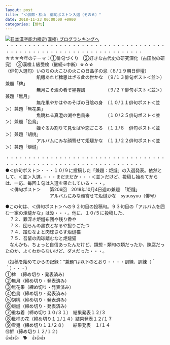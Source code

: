 ```yaml
---
layout: post
title: "＜俳都・松山　俳句ポスト＞入選（その６）"
date: 2018-11-23 00:00:00 +0900
categories: [俳句]
---
```


[![](/syuusyuu9701/assets/images/＜俳都・松山-俳句ポスト＞入選（その６）-br_c_3028_1.gif)](http://blog.with2.net/link.php?1659096:3028 "日本漢字能力検定(漢検) ブログランキングへ")[日本漢字能力検定(漢検) ブログランキングへ](http://blog.with2.net/link.php?1659096:3028)  
・・・・・・・・・・・・・・・・・・・・・・・・・・・・・・・・・・・・・・・・・・・・・・・・・・・・・・・・・・・・・・・・・・・  
☆☆☆今年のテーマ：①俳句づくり　②好きな古代史の研究深化（古田説の研究）　③漢検１級受検（継続➪中断）☆☆☆  
（俳句入選句）いのちの火こひの火この日晶子の忌（８/１９朝日俳壇）  
　　　　　　　飢餓あれど稗思はざる此の世かな　（９/１３俳句ポスト＜並＞）　兼題「稗」  
　　　　　　　無月こそ酒の肴ぞ猩猩講　　　　　（９/２７俳句ポスト＜並＞）　兼題「無月」  
　　　　　　　無花果やかはやのそばの日陰の身　（１０/１１俳句ポスト＜並＞）兼題「無花果」  
　　　　　　　魚跳ねる真澄の湖や色鳥来　　　　（１０/２５俳句ポスト＜並＞）兼題「色鳥」  
　　　　　　　姫ぐるみ割りて見せばや恋ごころ　（１１/８　俳句ポスト＜並＞）兼題「胡桃」  
　　　　　　　アルバムにみな顔寄せて炬燵かな　（１１/２２俳句ポスト＜並＞）兼題「炬燵」　  
  
・・・・・・・・・・・・・・・・・・・・・・・・・・・・・・・・・・・・・・・・・・・・・・・・・・・・・・・・・・・・・・・・・・・  
●＜俳句ポスト＞・・・１０/９に投稿した「兼題：炬燵」の入選発表。依然として、＜並＞入選。・・・まだまだか・・・＜並＞だけど、投稿し始めてからは、一応、毎回１句は入選を果たしている・・・。  
　＜俳句ポスト＞　　第206回　2018年10月4日週の兼題　「炬燵」  
　　　　　　　　　　アルバムにみな顔寄せて炬燵かな　syuusyuu（俳号）  
  
●この句は、＜俳句ポスト＞への９２句目の投稿句。９３句目の「アルバムを囲む一家の炬燵かな」は没・・・。他に、１０/５に投稿した、  
　７２．罪深き炬燵布団や残り香や　  
　７３．団らんの黒衣となるや掘りごたつ　  
　７４．踏むなよと肉球さらす炬燵猫　  
　７５．吾輩の肉球踏むなと炬燵猫  
　なんかも、ちょっと自信あったんだけど、類想・類句の類だったか、陳腐だったのか、よくわからないけど、ダメだった・・・。 　　  
  
  
（投稿を始めてからの記録：“兼題”は以下のとおり・・・・訓練、訓練（＾＾）・・・）  
①稗　（締め切り・発表済み）  
②無月（締め切り・発表済み）　  
③無花果（締め切り・発表済み）　  
④色鳥（締め切り・発表済み）　　  
⑤胡桃（締め切り・発表済み）  
⑥炬燵（締め切り・発表済み）  
⑦重ね着（締め切り１０/３１）　結果発表１２/３  
⑧枇杷の花（締め切り１１/１４）結果発表１２/１７　  
⑨雪兎（締め切り１１/２８）　　結果発表　１/１４　  
⑩鮃（締め切り１２/１２）　  
👍👍👍　🐕　👍👍👍  